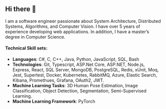 ## Hi there 👋

<!--
**nies14/nies14** is a ✨ _special_ ✨ repository because its `README.md` (this file) appears on your GitHub profile.

Here are some ideas to get you started:

- 🔭 I’m currently working on ...
- 🌱 I’m currently learning ...
- 👯 I’m looking to collaborate on ...
- 🤔 I’m looking for help with ...
- 💬 Ask me about ...
- 📫 How to reach me: ...
- 😄 Pronouns: ...
- ⚡ Fun fact: ...
-->

I am a software engineer passionate about System Architecture, Distributed Systems, Algorithms, and Computer Vision. I have over 5 years of experience developing web applications. In addition, I have a master’s degree in Computer Science. 

#### Technical Skill sets:
- **Languages**: C#, C, C++, Java, Python, JavaScript, SQL, Bash
- **Technologies**: Git, Typescript, ASP.Net Core, ASP.NET, Node.js, Express, React, SQL Server, MongoDB, PostgreSQL, Redis, xUnit, Moq, Jest, Supertest, Docker, Kubernetes, RabbitMQ, Azure, Elastic Search, Kibana, Promethues, Grafana, OAuth2, JWT.
- **Machine Learning Tasks**: 3D Human Pose Estimation, Image Classification, Object Detection, Segmentation, Semi-Supervised Learning.
- **Machine Learning Framework**: PyTorch
